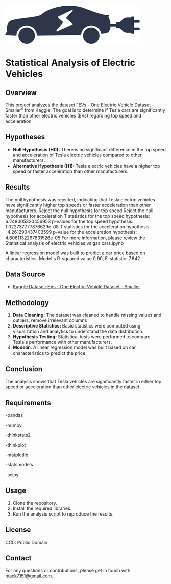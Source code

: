 
![ev_image](images/example-image-ev.png)
# Statistical Analysis of Electric Vehicles

## Overview

This project analyzes the dataset "EVs - One Electric Vehicle Dataset - Smaller" from Kaggle. The goal is to determine if Tesla cars are significantly faster than other electric vehicles (EVs) regarding top speed and acceleration.

## Hypotheses

- **Null Hypothesis (H0):** There is no significant difference in the top speed and acceleration of Tesla electric vehicles compared to other manufacturers.
- **Alternative Hypothesis (H1):** Tesla electric vehicles have a higher top speed or faster acceleration than other manufacturers.

## Results

The null hypothesis was rejected, indicating that Tesla electric vehicles have significantly higher top speeds or faster acceleration than other manufacturers.
Reject the null hypothesis for top speed
Reject the null hypothesis for acceleration
T statistics for the top speed hypothesis: 6.248005320456953 p-values for the top speed hypothesis: 1.022737777876629e-08
T statistics for the acceleration hypothesis: -4.261290437403599 p-value for the acceleration hypothesis: 4.6061132267831526e-05
For more information, please review the Statistical analysis of electric vehicles vs gas cars.ipynb

A linear regression model was built to predict a car price based on characteristics. Model's R-squared value 0.90, F-statistic:	7.842

## Data Source

- [Kaggle Dataset: EVs - One Electric Vehicle Dataset - Smaller](https://www.kaggle.com/datasets/geoffnel/evs-one-electric-vehicle-dataset)

## Methodology

1. **Data Cleaning:** The dataset was cleaned to handle missing values and outliers, remove irrelevant columns
2. **Descriptive Statistics:** Basic statistics were computed using visualization and analytics to understand the data distribution.
3. **Hypothesis Testing:** Statistical tests were performed to compare Tesla's performance with other manufacturers.
4. **Modelin**. A linear regression model was built based on car characteristics to predict the price.

## Conclusion

The analysis shows that Tesla vehicles are significantly faster in either top speed or acceleration than other electric vehicles in the dataset.

## Requirements

-pandas 

-numpy 

-thinkstats2

-thinkplot

-matplotlib

-statsmodels

-scipy


## Usage

1. Clone the repository.
2. Install the required libraries.
3. Run the analysis script to reproduce the results.

## License

CC0: Public Domain

## Contact

For any questions or contributions, please get in touch with mack7151@gmail.com.
